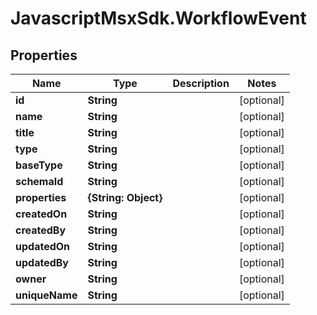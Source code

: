 # JavascriptMsxSdk.WorkflowEvent

## Properties

Name | Type | Description | Notes
------------ | ------------- | ------------- | -------------
**id** | **String** |  | [optional] 
**name** | **String** |  | [optional] 
**title** | **String** |  | [optional] 
**type** | **String** |  | [optional] 
**baseType** | **String** |  | [optional] 
**schemaId** | **String** |  | [optional] 
**properties** | **{String: Object}** |  | [optional] 
**createdOn** | **String** |  | [optional] 
**createdBy** | **String** |  | [optional] 
**updatedOn** | **String** |  | [optional] 
**updatedBy** | **String** |  | [optional] 
**owner** | **String** |  | [optional] 
**uniqueName** | **String** |  | [optional] 


